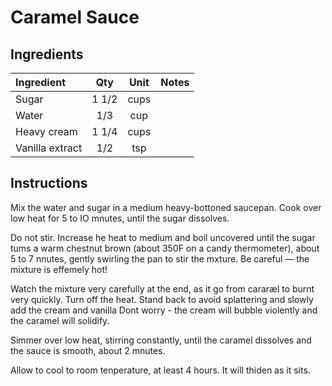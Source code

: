 # Caramel Sauce

## Ingredients
| Ingredient          | Qty    | Unit  | Notes               |
|:--------------------|:------:|:-----:|:--------------------|
| Sugar               | 1 1/2  | cups  |                    |
| Water               | 1/3    | cup   |                    |
| Heavy cream         | 1 1/4  | cups  |                    |
| Vanilla extract     | 1/2    | tsp   |                    |

## Instructions
Mix the water and sugar in a medium heavy-bottoned saucepan. Cook over low heat for 5 to IO mnutes, until the sugar dissolves.

Do not stir. Increase he heat to medium and boil uncovered until the sugar tums a warm chestnut brown (about 350F on a candy thermometer), about 5 to 7 nnutes, gently swirling the pan to stir the mxture. Be careful — the mixture is effemely hot!

Watch the mixture very carefully at the end, as it go from cararæl to burnt very quickly. Turn off the heat. Stand back to avoid splattering and slowly add the cream and vanilla Dont worry - the cream will bubble violently and the caramel will solidify.

Simmer over low heat, stirring constantly, until the caramel dissolves and the sauce is smooth, about 2 mnutes. 

Allow to cool to room tenperature, at least 4 hours. It will thiden as it sits.